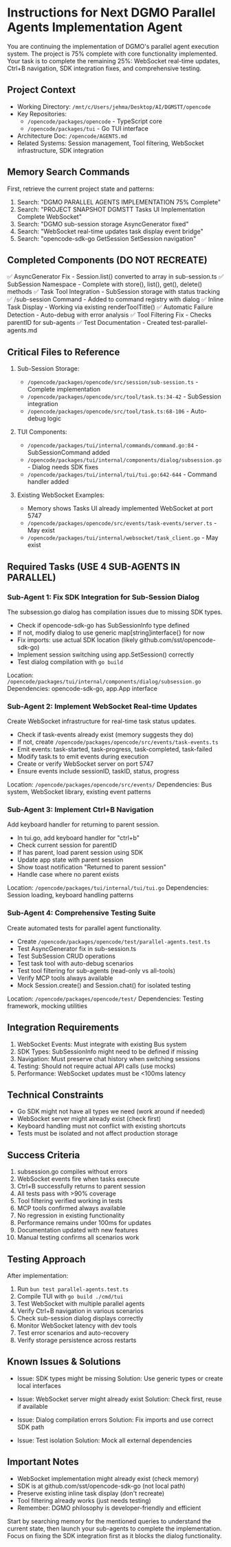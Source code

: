 # Instructions for Next DGMO Parallel Agents Implementation Agent

You are continuing the implementation of DGMO's parallel agent execution system. The project is 75% complete with core functionality implemented. Your task is to complete the remaining 25%: WebSocket real-time updates, Ctrl+B navigation, SDK integration fixes, and comprehensive testing.

## Project Context

- Working Directory: `/mnt/c/Users/jehma/Desktop/AI/DGMSTT/opencode`
- Key Repositories:
  - `/opencode/packages/opencode` - TypeScript core
  - `/opencode/packages/tui` - Go TUI interface
- Architecture Doc: `/opencode/AGENTS.md`
- Related Systems: Session management, Tool filtering, WebSocket infrastructure, SDK integration

## Memory Search Commands

First, retrieve the current project state and patterns:

1. Search: "DGMO PARALLEL AGENTS IMPLEMENTATION 75% Complete"
2. Search: "PROJECT SNAPSHOT DGMSTT Tasks UI Implementation Complete WebSocket"
3. Search: "DGMO sub-session storage AsyncGenerator fixed"
4. Search: "WebSocket real-time updates task display event bridge"
5. Search: "opencode-sdk-go GetSession SetSession navigation"

## Completed Components (DO NOT RECREATE)

✅ AsyncGenerator Fix - Session.list() converted to array in sub-session.ts
✅ SubSession Namespace - Complete with store(), list(), get(), delete() methods
✅ Task Tool Integration - SubSession storage with status tracking
✅ /sub-session Command - Added to command registry with dialog
✅ Inline Task Display - Working via existing renderToolTitle()
✅ Automatic Failure Detection - Auto-debug with error analysis
✅ Tool Filtering Fix - Checks parentID for sub-agents
✅ Test Documentation - Created test-parallel-agents.md

## Critical Files to Reference

1. Sub-Session Storage:

   - `/opencode/packages/opencode/src/session/sub-session.ts` - Complete implementation
   - `/opencode/packages/opencode/src/tool/task.ts:34-42` - SubSession integration
   - `/opencode/packages/opencode/src/tool/task.ts:68-106` - Auto-debug logic

2. TUI Components:

   - `/opencode/packages/tui/internal/commands/command.go:84` - SubSessionCommand added
   - `/opencode/packages/tui/internal/components/dialog/subsession.go` - Dialog needs SDK fixes
   - `/opencode/packages/tui/internal/tui/tui.go:642-644` - Command handler added

3. Existing WebSocket Examples:
   - Memory shows Tasks UI already implemented WebSocket at port 5747
   - `/opencode/packages/opencode/src/events/task-events/server.ts` - May exist
   - `/opencode/packages/tui/internal/websocket/task_client.go` - May exist

## Required Tasks (USE 4 SUB-AGENTS IN PARALLEL)

### Sub-Agent 1: Fix SDK Integration for Sub-Session Dialog

The subsession.go dialog has compilation issues due to missing SDK types.

- Check if opencode-sdk-go has SubSessionInfo type defined
- If not, modify dialog to use generic map[string]interface{} for now
- Fix imports: use actual SDK location (likely github.com/sst/opencode-sdk-go)
- Implement session switching using app.SetSession() correctly
- Test dialog compilation with `go build`

Location: `/opencode/packages/tui/internal/components/dialog/subsession.go`
Dependencies: opencode-sdk-go, app.App interface

### Sub-Agent 2: Implement WebSocket Real-time Updates

Create WebSocket infrastructure for real-time task status updates.

- Check if task-events already exist (memory suggests they do)
- If not, create `/opencode/packages/opencode/src/events/task-events.ts`
- Emit events: task-started, task-progress, task-completed, task-failed
- Modify task.ts to emit events during execution
- Create or verify WebSocket server on port 5747
- Ensure events include sessionID, taskID, status, progress

Location: `/opencode/packages/opencode/src/events/`
Dependencies: Bus system, WebSocket library, existing event patterns

### Sub-Agent 3: Implement Ctrl+B Navigation

Add keyboard handler for returning to parent session.

- In tui.go, add keyboard handler for "ctrl+b"
- Check current session for parentID
- If has parent, load parent session using SDK
- Update app state with parent session
- Show toast notification "Returned to parent session"
- Handle case where no parent exists

Location: `/opencode/packages/tui/internal/tui/tui.go`
Dependencies: Session loading, keyboard handling patterns

### Sub-Agent 4: Comprehensive Testing Suite

Create automated tests for parallel agent functionality.

- Create `/opencode/packages/opencode/test/parallel-agents.test.ts`
- Test AsyncGenerator fix in sub-session.ts
- Test SubSession CRUD operations
- Test task tool with auto-debug scenarios
- Test tool filtering for sub-agents (read-only vs all-tools)
- Verify MCP tools always available
- Mock Session.create() and Session.chat() for isolated testing

Location: `/opencode/packages/opencode/test/`
Dependencies: Testing framework, mocking utilities

## Integration Requirements

1. WebSocket Events: Must integrate with existing Bus system
2. SDK Types: SubSessionInfo might need to be defined if missing
3. Navigation: Must preserve chat history when switching sessions
4. Testing: Should not require actual API calls (use mocks)
5. Performance: WebSocket updates must be <100ms latency

## Technical Constraints

- Go SDK might not have all types we need (work around if needed)
- WebSocket server might already exist (check first)
- Keyboard handling must not conflict with existing shortcuts
- Tests must be isolated and not affect production storage

## Success Criteria

1. subsession.go compiles without errors
2. WebSocket events fire when tasks execute
3. Ctrl+B successfully returns to parent session
4. All tests pass with >90% coverage
5. Tool filtering verified working in tests
6. MCP tools confirmed always available
7. No regression in existing functionality
8. Performance remains under 100ms for updates
9. Documentation updated with new features
10. Manual testing confirms all scenarios work

## Testing Approach

After implementation:

1. Run `bun test parallel-agents.test.ts`
2. Compile TUI with `go build ./cmd/tui`
3. Test WebSocket with multiple parallel agents
4. Verify Ctrl+B navigation in various scenarios
5. Check sub-session dialog displays correctly
6. Monitor WebSocket latency with dev tools
7. Test error scenarios and auto-recovery
8. Verify storage persistence across restarts

## Known Issues & Solutions

- Issue: SDK types might be missing
  Solution: Use generic types or create local interfaces

- Issue: WebSocket server might already exist
  Solution: Check first, reuse if available

- Issue: Dialog compilation errors
  Solution: Fix imports and use correct SDK path

- Issue: Test isolation
  Solution: Mock all external dependencies

## Important Notes

- WebSocket implementation might already exist (check memory)
- SDK is at github.com/sst/opencode-sdk-go (not local path)
- Preserve existing inline task display (don't recreate)
- Tool filtering already works (just needs testing)
- Remember: DGMO philosophy is developer-friendly and efficient

Start by searching memory for the mentioned queries to understand the current state, then launch your sub-agents to complete the implementation. Focus on fixing the SDK integration first as it blocks the dialog functionality.
